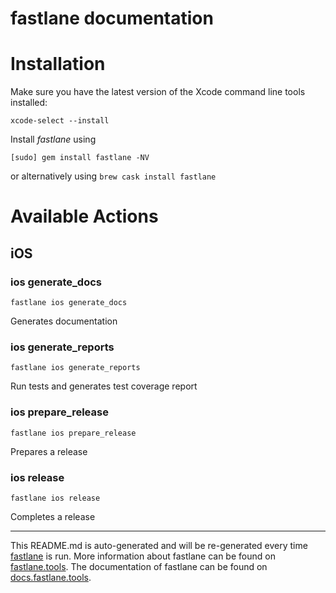 fastlane documentation
================
# Installation

Make sure you have the latest version of the Xcode command line tools installed:

```
xcode-select --install
```

Install _fastlane_ using
```
[sudo] gem install fastlane -NV
```
or alternatively using `brew cask install fastlane`

# Available Actions
## iOS
### ios generate_docs
```
fastlane ios generate_docs
```
Generates documentation
### ios generate_reports
```
fastlane ios generate_reports
```
Run tests and generates test coverage report
### ios prepare_release
```
fastlane ios prepare_release
```
Prepares a release
### ios release
```
fastlane ios release
```
Completes a release

----

This README.md is auto-generated and will be re-generated every time [fastlane](https://fastlane.tools) is run.
More information about fastlane can be found on [fastlane.tools](https://fastlane.tools).
The documentation of fastlane can be found on [docs.fastlane.tools](https://docs.fastlane.tools).
